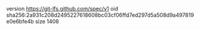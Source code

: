 version https://git-lfs.github.com/spec/v1
oid sha256:2a931c208d2495227618608bc03cf06ffd7ed297d5a508d9a497819e0e6bfe4b
size 1408
